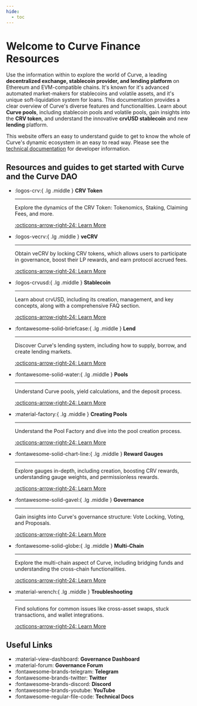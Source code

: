 ```yaml
---
hide:
  - toc
---
```


<h1>Welcome to Curve Finance Resources</h1>

Use the information within to explore the world of Curve, a leading **decentralized exchange, stablecoin provider, and lending platform** on Ethereum and EVM-compatible chains.  It's known for it's advanced automated market-makers for stablecoins and volatile assets, and it's unique soft-liquidation system for loans. This documentation provides a clear overview of Curve's diverse features and functionalities. Learn about **Curve pools**, including stablecoin pools and volatile pools, gain insights into the **CRV token**, and understand the innovative **crvUSD stablecoin** and new **lending** platform.

This website offers an easy to understand guide to get to know the whole of Curve's dynamic ecosystem in an easy to read way.  Please see the [technical documentation](https://docs.curve.fi) for developer information.

<h2 style="font-weight: bold;">Resources and guides to get started with Curve and the Curve DAO</h2>

<div class="grid cards" markdown>

-   :logos-crv:{ .lg .middle } **CRV Token**

    ---

    Explore the dynamics of the CRV Token: Tokenomics, Staking, Claiming Fees, and more.

    [:octicons-arrow-right-24: Learn More](./crv-token/overview.md)

-   :logos-vecrv:{ .lg .middle } **veCRV**

    ---

    Obtain veCRV by locking CRV tokens, which allows users to participate in governance, boost their LP rewards, and earn protocol accrued fees.

    [:octicons-arrow-right-24: Learn More](./vecrv/overview.md)

-   :logos-crvusd:{ .lg .middle } **Stablecoin**

    ---

    Learn about crvUSD, including its creation, management, and key concepts, along with a comprehensive FAQ section.

    [:octicons-arrow-right-24: Learn More](./crvusd/understanding-crvusd.md)

-   :fontawesome-solid-briefcase:{ .lg .middle } **Lend**

    ---

    Discover Curve's lending system, including how to supply, borrow, and create lending markets.

    [:octicons-arrow-right-24: Learn More](./lending/overview.md)

-   :fontawesome-solid-water:{ .lg .middle } **Pools**

    ---

    Understand Curve pools, yield calculations, and the deposit process.

    [:octicons-arrow-right-24: Learn More](./lp/overview.md)

-   :material-factory:{ .lg .middle } **Creating Pools**

    ---

    Understand the Pool Factory and dive into the pool creation process.

    [:octicons-arrow-right-24: Learn More](./factory-pools/pool-creation-overview.md)

-   :fontawesome-solid-chart-line:{ .lg .middle } **Reward Gauges**

    ---

    Explore gauges in-depth, including creation, boosting CRV rewards, understanding gauge weights, and permissionless rewards.

    [:octicons-arrow-right-24: Learn More](./reward-gauges/overview.md)


-   :fontawesome-solid-gavel:{ .lg .middle } **Governance**

    ---

    Gain insights into Curve's governance structure: Vote Locking, Voting, and Proposals.

    [:octicons-arrow-right-24: Learn More](./governance/understanding-governance.md)

-   :fontawesome-solid-globe:{ .lg .middle } **Multi-Chain**

    ---

    Explore the multi-chain aspect of Curve, including bridging funds and understanding the cross-chain functionalities.

    [:octicons-arrow-right-24: Learn More](./multichain/understanding-multichain.md)

-   :material-wrench:{ .lg .middle } **Troubleshooting**

    ---

    Find solutions for common issues like cross-asset swaps, stuck transactions, and wallet integrations.

    [:octicons-arrow-right-24: Learn More](./troubleshooting/support.md)

</div>



## **Useful Links**


<div class="grid cards" markdown>

- <a href="http://dao.curve.fi/" style="color: inherit; text-decoration: none;">:material-view-dashboard: **Governance Dashboard**</a>
- <a href="https://gov.curve.fi/" style="color: inherit; text-decoration: none;">:material-forum: **Governance Forum**</a>
- <a href="https://t.me/curvefi" style="color: inherit; text-decoration: none;">:fontawesome-brands-telegram: **Telegram**</a>
- <a href="https://twitter.com/curvefinance" style="color: inherit; text-decoration: none;">:fontawesome-brands-twitter: **Twitter**</a>
- <a href="https://discord.gg/rgrfS7W" style="color: inherit; text-decoration: none;">:fontawesome-brands-discord: **Discord**</a>
- <a href="http://www.youtube.com/c/CurveFinance" style="color: inherit; text-decoration: none;">:fontawesome-brands-youtube: **YouTube**</a>
- <a href="https://docs.curve.fi/" style="color: inherit; text-decoration: none;">:fontawesome-regular-file-code: **Technical Docs**</a>

</div>
